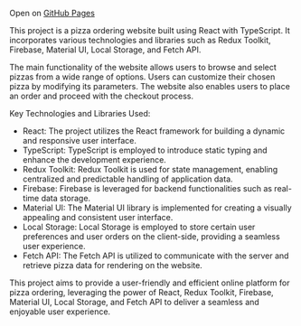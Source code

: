Open on [GitHub Pages](https://vadimbj.github.io/pizza/) 

This project is a pizza ordering website built using React with TypeScript. It incorporates various technologies and libraries such as Redux Toolkit, Firebase, Material UI, Local Storage, and Fetch API.

The main functionality of the website allows users to browse and select pizzas from a wide range of options. Users can customize their chosen pizza by modifying its parameters. The website also enables users to place an order and proceed with the checkout process.

Key Technologies and Libraries Used:

* React: The project utilizes the React framework for building a dynamic and responsive user interface.
* TypeScript: TypeScript is employed to introduce static typing and enhance the development experience.
* Redux Toolkit: Redux Toolkit is used for state management, enabling centralized and predictable handling of application data.
* Firebase: Firebase is leveraged for backend functionalities such as real-time data storage.
* Material UI: The Material UI library is implemented for creating a visually appealing and consistent user interface.
* Local Storage: Local Storage is employed to store certain user preferences and user orders on the client-side, providing a seamless user experience.
* Fetch API: The Fetch API is utilized to communicate with the server and retrieve pizza data for rendering on the website.

This project aims to provide a user-friendly and efficient online platform for pizza ordering, leveraging the power of React, Redux Toolkit, Firebase, Material UI, Local Storage, and Fetch API to deliver a seamless and enjoyable user experience.